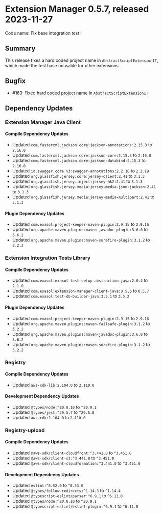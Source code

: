 # Extension Manager 0.5.7, released 2023-11-27

Code name: Fix base integration test

## Summary

This release fixes a hard coded project name in `AbstractScriptExtensionIT`, which made the test base unusable for other extensions.
## Bugfix

* #163: Fixed hard coded project name in `AbstractScriptExtensionIT`

## Dependency Updates

### Extension Manager Java Client

#### Compile Dependency Updates

* Updated `com.fasterxml.jackson.core:jackson-annotations:2.15.3` to `2.16.0`
* Updated `com.fasterxml.jackson.core:jackson-core:2.15.3` to `2.16.0`
* Updated `com.fasterxml.jackson.core:jackson-databind:2.15.3` to `2.16.0`
* Updated `io.swagger.core.v3:swagger-annotations:2.2.18` to `2.2.19`
* Updated `org.glassfish.jersey.core:jersey-client:2.41` to `3.1.3`
* Updated `org.glassfish.jersey.inject:jersey-hk2:2.41` to `3.1.3`
* Updated `org.glassfish.jersey.media:jersey-media-json-jackson:2.41` to `3.1.3`
* Updated `org.glassfish.jersey.media:jersey-media-multipart:2.41` to `3.1.3`

#### Plugin Dependency Updates

* Updated `com.exasol:project-keeper-maven-plugin:2.9.15` to `2.9.16`
* Updated `org.apache.maven.plugins:maven-javadoc-plugin:3.6.0` to `3.6.2`
* Updated `org.apache.maven.plugins:maven-surefire-plugin:3.1.2` to `3.2.2`

### Extension Integration Tests Library

#### Compile Dependency Updates

* Updated `com.exasol:exasol-test-setup-abstraction-java:2.0.4` to `2.1.0`
* Updated `com.exasol:extension-manager-client-java:0.5.6` to `0.5.7`
* Updated `com.exasol:test-db-builder-java:3.5.1` to `3.5.2`

#### Plugin Dependency Updates

* Updated `com.exasol:project-keeper-maven-plugin:2.9.15` to `2.9.16`
* Updated `org.apache.maven.plugins:maven-failsafe-plugin:3.1.2` to `3.2.2`
* Updated `org.apache.maven.plugins:maven-javadoc-plugin:3.6.0` to `3.6.2`
* Updated `org.apache.maven.plugins:maven-surefire-plugin:3.1.2` to `3.2.2`

### Registry

#### Compile Dependency Updates

* Updated `aws-cdk-lib:2.104.0` to `2.110.0`

#### Development Dependency Updates

* Updated `@types/node:^20.8.10` to `^20.9.1`
* Updated `@types/jest:^29.5.7` to `^29.5.8`
* Updated `aws-cdk:2.104.0` to `2.110.0`

### Registry-upload

#### Compile Dependency Updates

* Updated `@aws-sdk/client-cloudfront:^3.441.0` to `^3.451.0`
* Updated `@aws-sdk/client-s3:^3.441.0` to `^3.451.0`
* Updated `@aws-sdk/client-cloudformation:^3.441.0` to `^3.451.0`

#### Development Dependency Updates

* Updated `eslint:^8.52.0` to `^8.53.0`
* Updated `@types/follow-redirects:^1.14.3` to `^1.14.4`
* Updated `@typescript-eslint/parser:^6.9.1` to `^6.11.0`
* Updated `@types/node:^20.8.10` to `^20.9.1`
* Updated `@typescript-eslint/eslint-plugin:^6.9.1` to `^6.11.0`
